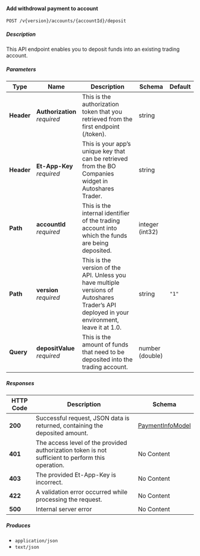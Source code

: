 
<a name="internalaccounts_createdepositpayment"></a>
#### Add withdrowal payment to account
```
POST /v{version}/accounts/{accountId}/deposit
```


##### Description
This API endpoint enables you to deposit funds into an existing trading account.


##### Parameters

|Type|Name|Description|Schema|Default|
|---|---|---|---|---|
|**Header**|**Authorization**  <br>*required*|This is the authorization token that you retrieved from the first endpoint (/token).|string||
|**Header**|**Et-App-Key**  <br>*required*|This is your app’s unique key that can be retrieved from the BO Companies widget in Autoshares Trader.|string||
|**Path**|**accountId**  <br>*required*|This is the internal identifier of the trading account into which the funds are being deposited.|integer (int32)||
|**Path**|**version**  <br>*required*|This is the version of the API. Unless you have multiple versions of Autoshares Trader’s API deployed in your environment, leave it at 1.0.|string|`"1"`|
|**Query**|**depositValue**  <br>*required*|This is the amount of funds that need to be deposited into the trading account.|number (double)||


##### Responses

|HTTP Code|Description|Schema|
|---|---|---|
|**200**|Successful request, JSON data is returned, containing the deposited amount.|[PaymentInfoModel](#paymentinfomodel)|
|**401**|The access level of the provided authorization token is not sufficient to perform this operation.|No Content|
|**403**|The provided Et-App-Key is incorrect.|No Content|
|**422**|A validation error occurred while processing the request.|No Content|
|**500**|Internal server error|No Content|


##### Produces

* `application/json`
* `text/json`



